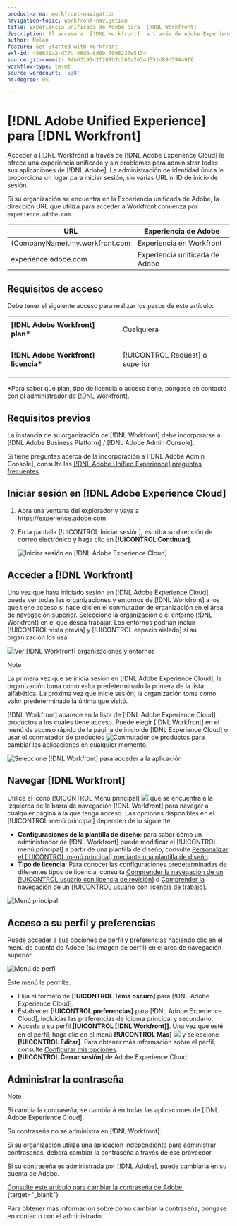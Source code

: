 ```yaml
---
product-area: workfront-navigation
navigation-topic: workfront-navigation
title: Experiencia unificada de Adobe para  [!DNL Workfront]
description: El acceso a  [!DNL Workfront]  a través de Adobe Experience Cloud le ofrece una experiencia unificada perfecta para administrar todas las aplicaciones de Adobe.
author: Nolan
feature: Get Started with Workfront
exl-id: 458631a2-d77d-46d6-8d6b-7008237e5154
source-git-commit: 84b63191d2f288b2c280a2634d551d89d594a9f6
workflow-type: tm+mt
source-wordcount: '538'
ht-degree: 0%

---
```


# [!DNL Adobe Unified Experience] para [!DNL Workfront]

Acceder a [!DNL Workfront] a través de [!DNL Adobe Experience Cloud] le ofrece una experiencia unificada y sin problemas para administrar todas sus aplicaciones de [!DNL Adobe]. La administración de identidad única le proporciona un lugar para iniciar sesión, sin varias URL ni ID de inicio de sesión.

Si su organización se encuentra en la Experiencia unificada de Adobe, la dirección URL que utiliza para acceder a Workfront comienza por `experience.adobe.com`.

| URL | Experiencia de Adobe |
|------------|------------|
| (CompanyName).my.workfront.com | Experiencia en Workfront |
| experience.adobe.com | Experiencia unificada de Adobe |

## Requisitos de acceso

Debe tener el siguiente acceso para realizar los pasos de este artículo:

<table style="table-layout:auto"> 
 <col> 
 <col> 
 <tbody> 
  <tr> 
   <td role="rowheader"><strong>[!DNL Adobe Workfront] plan*</strong></td> 
   <td> <p>Cualquiera</p> </td> 
  </tr> 
  <tr> 
   <td role="rowheader"><strong>[!DNL Adobe Workfront] licencia*</strong></td> 
   <td> <p>[!UICONTROL Request] o superior</p> </td> 
  </tr> 
 </tbody> 
</table>

&#42;Para saber qué plan, tipo de licencia o acceso tiene, póngase en contacto con el administrador de [!DNL Workfront].

## Requisitos previos

La instancia de su organización de [!DNL Workfront] debe incorporarse a [!DNL Adobe Business Platform] / [!DNL Adobe Admin Console].

Si tiene preguntas acerca de la incorporación a [!DNL Adobe Admin Console], consulte las [[!DNL Adobe Unified Experience] preguntas frecuentes](/help/quicksilver/workfront-basics/navigate-workfront/workfront-navigation/unified-experience-faq.md/).

## Iniciar sesión en [!DNL Adobe Experience Cloud]

1. Abra una ventana del explorador y vaya a <https://experience.adobe.com>.
1. En la pantalla [!UICONTROL Iniciar sesión], escriba su dirección de correo electrónico y haga clic en **[!UICONTROL Continuar]**.

   ![Iniciar sesión en [!DNL Adobe Experience Cloud]](assets/aec-login-page.png)

## Acceder a [!DNL Workfront]

Una vez que haya iniciado sesión en [!DNL Adobe Experience Cloud], puede ver todas las organizaciones y entornos de [!DNL Workfront] a los que tiene acceso si hace clic en el conmutador de organización en el área de navegación superior. Seleccione la organización o el entorno [!DNL Workfront] en el que desea trabajar. Los entornos podrían incluir [!UICONTROL vista previa] y [!UICONTROL espacio aislado] si su organización los usa.

![Ver [!DNL Workfront] organizaciones y entornos](assets/aec-view-all-orgs.png)

>[!NOTE]
>
>La primera vez que se inicia sesión en [!DNL Adobe Experience Cloud], la organización toma como valor predeterminado la primera de la lista alfabética. La próxima vez que inicie sesión, la organización toma como valor predeterminado la última que visitó.

[!DNL Workfront] aparece en la lista de [!DNL Adobe Experience Cloud] productos a los cuales tiene acceso. Puede elegir [!DNL Workfront] en el menú de acceso rápido de la página de inicio de [!DNL Experience Cloud] o usar el conmutador de productos ![Conmutador de productos](assets/main-menu-icon.png) para cambiar las aplicaciones en cualquier momento.

![Seleccione [!DNL Workfront] para acceder a la aplicación](assets/aec-product-switcher.png)

## Navegar [!DNL Workfront]

Utilice el icono [!UICONTROL Menú principal] ![](assets/main-menu-icon-left-nav.png) que se encuentra a la izquierda de la barra de navegación [!DNL Workfront] para navegar a cualquier página a la que tenga acceso. Las opciones disponibles en el [!UICONTROL menú principal] dependen de lo siguiente:

* **Configuraciones de la plantilla de diseño**: para saber cómo un administrador de [!DNL Workfront] puede modificar el [!UICONTROL menú principal] a partir de una plantilla de diseño, consulte [Personalizar el [!UICONTROL menú principal] mediante una plantilla de diseño](/help/quicksilver/administration-and-setup/customize-workfront/use-layout-templates/customize-main-menu.md).
* **Tipo de licencia**: Para conocer las configuraciones predeterminadas de diferentes tipos de licencia, consulta [Comprender la navegación de un [!UICONTROL usuario con licencia de revisión]](/help/quicksilver/workfront-basics/navigate-workfront/workfront-navigation/reviewer-global-navigation-bar.md) o [Comprender la navegación de un [!UICONTROL usuario con licencia de trabajo]](/help/quicksilver/workfront-basics/navigate-workfront/workfront-navigation/worker-global-navigation-bar.md).

![Menú principal](assets/main-menu-options-left-nav.png)

## Acceso a su perfil y preferencias

Puede acceder a sus opciones de perfil y preferencias haciendo clic en el menú de cuenta de Adobe (su imagen de perfil) en el área de navegación superior.

![Menú de perfil](assets/aec-profile-picture-menu.png)

Este menú le permite:

* Elija el formato de **[!UICONTROL Tema oscuro]** para [!DNL Adobe Experience Cloud].
* Establecer **[!UICONTROL preferencias]** para [!DNL Adobe Experience Cloud], incluidas las preferencias de idioma principal y secundario.
* Acceda a su perfil **[!UICONTROL [!DNL Workfront]]**. Una vez que esté en el perfil, haga clic en el menú **[!UICONTROL Más]** ![](assets/more-icon.png) y seleccione **[!UICONTROL Editar]**. Para obtener más información sobre el perfil, consulte [Configurar mis opciones](/help/quicksilver/workfront-basics/manage-your-account-and-profile/configuring-your-user-profile/configure-my-settings.md).
* **[!UICONTROL Cerrar sesión]** de Adobe Experience Cloud.

## Administrar la contraseña

>[!NOTE]
>
>Si cambia la contraseña, se cambiará en todas las aplicaciones de [!DNL Adobe Experience Cloud].

Su contraseña no se administra en [!DNL Workfront].

Si su organización utiliza una aplicación independiente para administrar contraseñas, deberá cambiar la contraseña a través de ese proveedor.

Si su contraseña es administrada por [!DNL Adobe], puede cambiarla en su cuenta de Adobe.

[Consulte este artículo para cambiar la contraseña de Adobe.](https://helpx.adobe.com/manage-account/using/change-or-reset-password.html){target="_blank"}

Para obtener más información sobre cómo cambiar la contraseña, póngase en contacto con el administrador.


